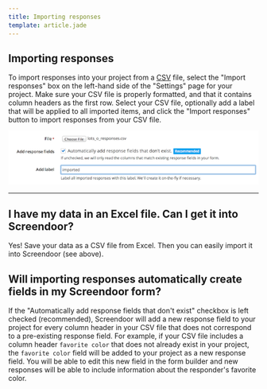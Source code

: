 ```yaml
---
title: Importing responses
template: article.jade
---
```


## Importing responses

To import responses into your project from a [CSV](http://en.wikipedia.org/wiki/Comma-separated_values) file, select the "Import responses" box on the left-hand side of the "Settings" page for your project. Make sure your CSV file is properly formatted, and that it contains column headers as the first row. Select your CSV file, optionally add a label that will be applied to all imported items, and click the "Import responses" button to import responses from your CSV file.

![import responses](../images/screenshot_import.png)

---

## I have my data in an Excel file. Can I get it into Screendoor? 
Yes! Save your data as a CSV file from Excel. Then you can easily import it into Screendoor (see above).

## Will importing responses automatically create fields in my Screendoor form?
If the "Automatically add response fields that don't exist" checkbox is left checked (recommended), Screendoor will add a new response field to your project for every column header in your CSV file that does not correspond to a pre-existing response field. For example, if your CSV file includes a column header `favorite color` that does not already exist in your project, the `favorite color` field will be added to your project as a new response field. You will be able to edit this new field in the form builder and new responses will be able to include information about the responder's favorite color.
